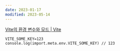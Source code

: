 ```yaml
---
date: 2023-01-17
modified: 2023-05-14
---
```


[Vite의 환경 변수와 모드 | Vite](https://vitejs-kr.github.io/guide/env-and-mode.html#env-files)

```
VITE_SOME_KEY=123
console.log(import.meta.env.VITE_SOME_KEY) // 123
```
